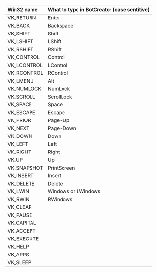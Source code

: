 | Win32 name  | What to type in BotCreator (case sentitive)  |
|:---------|:---------------|
| VK_RETURN | Enter |
| VK_BACK | Backspace |
| VK_SHIFT | Shift |
| VK_LSHIFT | LShift |
| VK_RSHIFT | RShift |
| VK_CONTROL | Control |
| VK_LCONTROL | LControl |
| VK_RCONTROL | RControl |
| VK_LMENU | Alt |
| VK_NUMLOCK | NumLock |
| VK_SCROLL | ScrollLock |
| VK_SPACE | Space |
| VK_ESCAPE | Escape |
| VK_PRIOR | Page-Up |
| VK_NEXT | Page-Down
| VK_DOWN | Down |
| VK_LEFT | Left |
| VK_RIGHT | Right |
| VK_UP | Up |
| VK_SNAPSHOT | PrintScreen |
|  VK_INSERT | Insert |
| VK_DELETE | Delete |
| VK_LWIN | Windows or LWindows |
| VK_RWIN | RWindows |
| VK_CLEAR | |
| VK_PAUSE ||
| VK_CAPITAL||
| VK_ACCEPT||
| VK_EXECUTE||
| VK_HELP||
| VK_APPS||
| VK_SLEEP||
